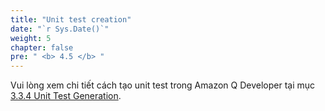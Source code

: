 ```yaml
---
title: "Unit test creation"
date: "`r Sys.Date()`"
weight: 5
chapter: false
pre: " <b> 4.5 </b> "
---
```


Vui lòng xem chi tiết cách tạo unit test trong Amazon Q Developer tại mục [3.3.4 Unit Test Generation](../../3-sdlc/3.3-develop/3.3.4-unit-test-generation/).
